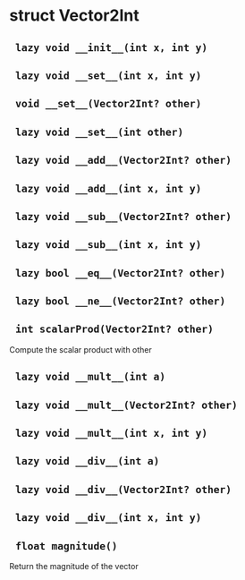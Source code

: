 # struct Vector2Int


## ` lazy void __init__(int x, int y)`


## ` lazy void __set__(int x, int y)`


## ` void __set__(Vector2Int? other)`


## ` lazy void __set__(int other)`


## ` lazy void __add__(Vector2Int? other)`


## ` lazy void __add__(int x, int y)`


## ` lazy void __sub__(Vector2Int? other)`


## ` lazy void __sub__(int x, int y)`


## ` lazy bool __eq__(Vector2Int? other)`


## ` lazy bool __ne__(Vector2Int? other)`


## ` int scalarProd(Vector2Int? other)`
Compute the scalar product with other

## ` lazy void __mult__(int a)`


## ` lazy void __mult__(Vector2Int? other)`


## ` lazy void __mult__(int x, int y)`


## ` lazy void __div__(int a)`


## ` lazy void __div__(Vector2Int? other)`


## ` lazy void __div__(int x, int y)`


## ` float magnitude()`
Return the magnitude of the vector




